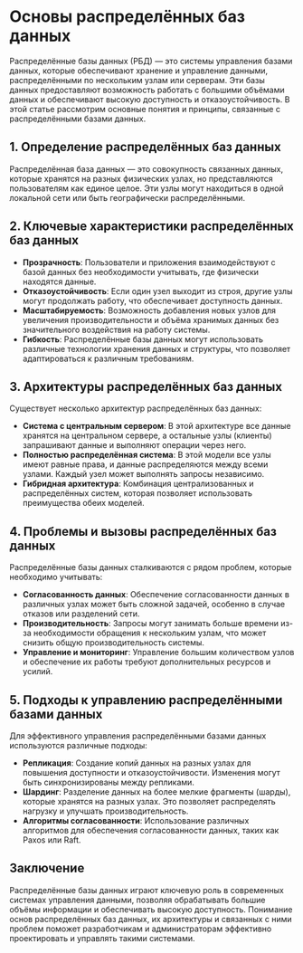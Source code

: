 # Основы распределённых баз данных

Распределённые базы данных (РБД) — это системы управления базами данных, которые обеспечивают хранение и управление данными, распределёнными по нескольким узлам или серверам. Эти базы данных предоставляют возможность работать с большими объёмами данных и обеспечивают высокую доступность и отказоустойчивость. В этой статье рассмотрим основные понятия и принципы, связанные с распределёнными базами данных.

## 1. **Определение распределённых баз данных**

Распределённая база данных — это совокупность связанных данных, которые хранятся на разных физических узлах, но представляются пользователям как единое целое. Эти узлы могут находиться в одной локальной сети или быть географически распределёнными.

## 2. **Ключевые характеристики распределённых баз данных**

- **Прозрачность**: Пользователи и приложения взаимодействуют с базой данных без необходимости учитывать, где физически находятся данные.
- **Отказоустойчивость**: Если один узел выходит из строя, другие узлы могут продолжать работу, что обеспечивает доступность данных.
- **Масштабируемость**: Возможность добавления новых узлов для увеличения производительности и объёма хранимых данных без значительного воздействия на работу системы.
- **Гибкость**: Распределённые базы данных могут использовать различные технологии хранения данных и структуры, что позволяет адаптироваться к различным требованиям.

## 3. **Архитектуры распределённых баз данных**

Существует несколько архитектур распределённых баз данных:

- **Система с центральным сервером**: В этой архитектуре все данные хранятся на центральном сервере, а остальные узлы (клиенты) запрашивают данные и выполняют операции через него.
- **Полностью распределённая система**: В этой модели все узлы имеют равные права, и данные распределяются между всеми узлами. Каждый узел может выполнять запросы независимо.
- **Гибридная архитектура**: Комбинация централизованных и распределённых систем, которая позволяет использовать преимущества обеих моделей.

## 4. **Проблемы и вызовы распределённых баз данных**

Распределённые базы данных сталкиваются с рядом проблем, которые необходимо учитывать:

- **Согласованность данных**: Обеспечение согласованности данных в различных узлах может быть сложной задачей, особенно в случае отказов или разделений сети.
- **Производительность**: Запросы могут занимать больше времени из-за необходимости обращения к нескольким узлам, что может снизить общую производительность системы.
- **Управление и мониторинг**: Управление большим количеством узлов и обеспечение их работы требуют дополнительных ресурсов и усилий.

## 5. **Подходы к управлению распределёнными базами данных**

Для эффективного управления распределёнными базами данных используются различные подходы:

- **Репликация**: Создание копий данных на разных узлах для повышения доступности и отказоустойчивости. Изменения могут быть синхронизированы между репликами.
- **Шардинг**: Разделение данных на более мелкие фрагменты (шарды), которые хранятся на разных узлах. Это позволяет распределять нагрузку и улучшать производительность.
- **Алгоритмы согласованности**: Использование различных алгоритмов для обеспечения согласованности данных, таких как Paxos или Raft.

## Заключение

Распределённые базы данных играют ключевую роль в современных системах управления данными, позволяя обрабатывать большие объёмы информации и обеспечивать высокую доступность. Понимание основ распределённых баз данных, их архитектуры и связанных с ними проблем поможет разработчикам и администраторам эффективно проектировать и управлять такими системами.

